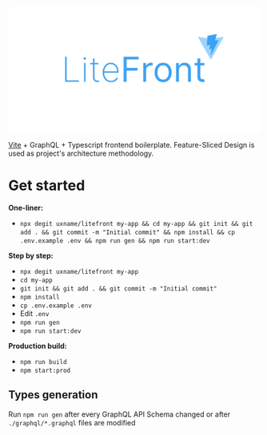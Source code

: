 ![](./.github/logo.png)

[Vite](https://vitejs.dev) + GraphQL + Typescript frontend boilerplate. Feature-Sliced Design is used as project's
architecture methodology.

# Get started

**One-liner:**

- `npx degit uxname/litefront my-app && cd my-app && git init && git add . && git commit -m "Initial commit" && npm install && cp .env.example .env && npm run gen && npm run start:dev`

**Step by step:**

- `npx degit uxname/litefront my-app`
- `cd my-app`
- `git init && git add . && git commit -m "Initial commit"`
- `npm install`
- `cp .env.example .env`
- Edit `.env`
- `npm run gen`
- `npm run start:dev`

**Production build:**

- `npm run build`
- `npm start:prod`

## Types generation

Run `npm run gen` after every GraphQL API Schema changed or after `./graphql/*.graphql` files are modified
